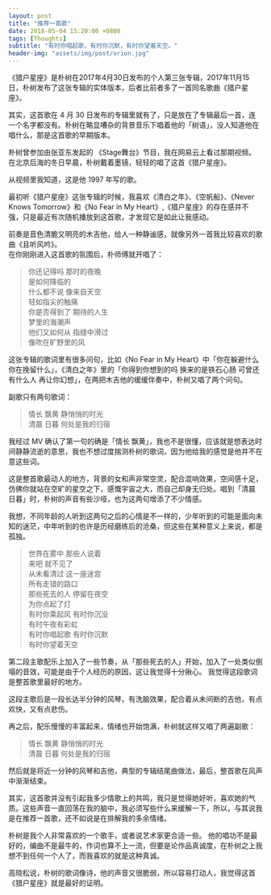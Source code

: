 ```yaml
---
layout: post
title: "推荐一首歌"
date: 2018-05-04 15:20:00 +0800
tags: [Thoughts]
subtitle: "有时你唱起歌，有时你沉默，有时你望着天空。"
header-img: "assets/img/post/orion.jpg"
---
```

《猎户星座》是朴树在2017年4月30日发布的个人第三张专辑，2017年11月15日，朴树发布了这张专辑的实体版本，后者比前者多了一首同名歌曲《猎户星座》。  

其实，这首歌在 4 月 30 日发布的专辑里就有了，只是放在了专辑最后一首，连一个名字都没有。朴树在略显嘈杂的背景音乐下唱着他的「树语」，没人知道他在唱什么，那是这首歌的早期版本。

朴树曾参加由张亚东发起的 《Stage舞台》节目，我在网易云上看过那期视频。在北京后海的冬日早晨，朴树戴着墨镜，轻轻的唱了这首《猎户星座》。

从视频里我知道，这是他 1997 年写的歌。   

最初听《猎户星座》这张专辑的时候，我喜欢《清白之年》、《空帆船》、《Never Knows Tomorrow》和《No Fear in My Heart》,《猎户星座》的存在感并不强，只是最近有次随机播放到这首歌，才发现它是如此让我感动。  

前奏是音色清脆又明亮的木吉他，给人一种静谧感，就像另外一首我比较喜欢的歌曲《且听风吟》。  
在你刚刚进入这首歌的氛围后，朴师傅就开唱了：

>你还记得吗 那时的夜晚  
是如何降临的  
什么都不说 像来自天空  
轻如指尖的触痛    
你是否得到了 期待的人生  
梦里的海潮声  
他们又如何从 指缝中滑过  
像吹在旷野里的风

这张专辑的歌词里有很多问句，比如《No Fear in My Heart》中「你在躲避什么 你在挽留什么」，《清白之年》里的「你得到你想到的吗 换来的是铁石心肠 可曾还有什么人 再让你幻想」，在两把木吉他的缓缓伴奏中，朴树又唱了两个问句。


副歌只有两句歌词：

>情长 飘黄 静悄悄的时光  
清晨 日暮 何处是我的归宿

我经过 MV 确认了第一句的确是「情长 飘黄」，我也不是很懂，应该就是想表达时间静静流逝的意思，我也不想过度揣测朴树的歌词，因为他给我的感觉是他并不在意这些词。

这是整首歌最动人的地方，背景的女和声非常空灵，配合混响效果，空间感十足，仿佛你就站在空旷的星空之下，感慨宇宙之大，而自己却身无归处。唱到「清晨 日暮」时，朴树的声音有些沙哑，也为这两句增添了不少情感。

我想，不同年龄的人听到这两句之后的心情是不一样的，少年听到的可能是面向未知的迷茫，中年听到的也许是历经磨练后的沧桑，但这些在某种意义上来说，都是孤独。


>世界在雾中 那些人说着  
来吧 就不见了   
从未看清过 这一座迷宫  
所有走错的路口  
那些死去的人 停留在夜空  
为你点起了灯  
有时你乘起风 有时你沉没  
有时午夜有彩虹  
有时你唱起歌 有时你沉默  
有时你望着天空

第二段主歌配乐上加入了一些节奏，从「那些死去的人」开始，加入了一处类似倒塌的音效，可能是由于个人经历的原因，这让我觉得十分揪心。
我觉得这段歌词是整首歌里最好的地方。 

这段主歌后是一段长达半分钟的风琴，有洗脑效果，配合着从未间断的吉他，有点欢快，又有点悲伤。

再之后，配乐慢慢的丰富起来，情绪也开始饱满，朴树就这样又唱了两遍副歌：

>情长 飘黄 静悄悄的时光  
清晨 日暮 何处是我的归宿

然后就是将近一分钟的风琴和吉他，典型的专辑结尾曲做法，最后，整首歌在风声中渐渐结束。

其实，这首歌并没有引起我多少情歌上的共鸣，我只是觉得她好听，喜欢她的气质。这些声音一直回荡在我的脑中，我必须写些什么来缓解一下，所以，与其说我是在推荐一首歌，还不如说是在排解我的多余情绪。


朴树是我个人非常喜欢的一个歌手，或者说艺术家更合适一些。
他的唱功不是最好的，编曲不是最牛的，作词也算不上一流，但要是论作品真诚度，在朴树之上我想不到任何一个人了，而我喜欢的就是这种真诚。 

高晓松说，朴树的歌词像诗，他的声音又很脆弱，所以容易打动人，我觉得这首《猎户星座》就是最好的证明。